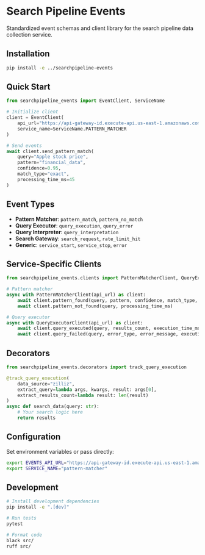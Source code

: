 # Search Pipeline Events

Standardized event schemas and client library for the search pipeline data collection service.

## Installation

```bash
pip install -e ../searchpipeline-events
```

## Quick Start

```python
from searchpipeline_events import EventClient, ServiceName

# Initialize client
client = EventClient(
    api_url="https://api-gateway-id.execute-api.us-east-1.amazonaws.com/dev/collect",
    service_name=ServiceName.PATTERN_MATCHER
)

# Send events
await client.send_pattern_match(
    query="Apple stock price",
    pattern="financial_data",
    confidence=0.95,
    match_type="exact",
    processing_time_ms=45
)
```

## Event Types

- **Pattern Matcher**: `pattern_match`, `pattern_no_match`
- **Query Executor**: `query_execution`, `query_error`
- **Query Interpreter**: `query_interpretation`
- **Search Gateway**: `search_request`, `rate_limit_hit`
- **Generic**: `service_start`, `service_stop`, `error`

## Service-Specific Clients

```python
from searchpipeline_events.clients import PatternMatcherClient, QueryExecutorClient

# Pattern matcher
async with PatternMatcherClient(api_url) as client:
    await client.pattern_found(query, pattern, confidence, match_type, processing_time_ms)
    await client.pattern_not_found(query, processing_time_ms)

# Query executor
async with QueryExecutorClient(api_url) as client:
    await client.query_executed(query, results_count, execution_time_ms, data_source)
    await client.query_failed(query, error_type, error_message, execution_time_ms)
```

## Decorators

```python
from searchpipeline_events.decorators import track_query_execution

@track_query_execution(
    data_source="zilliz",
    extract_query=lambda args, kwargs, result: args[0],
    extract_results_count=lambda result: len(result)
)
async def search_data(query: str):
    # Your search logic here
    return results
```

## Configuration

Set environment variables or pass directly:

```bash
export EVENTS_API_URL="https://api-gateway-id.execute-api.us-east-1.amazonaws.com/dev/collect"
export SERVICE_NAME="pattern-matcher"
```

## Development

```bash
# Install development dependencies
pip install -e ".[dev]"

# Run tests
pytest

# Format code
black src/
ruff src/
```